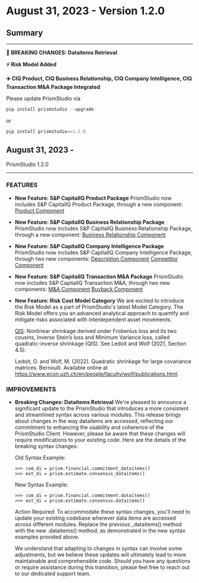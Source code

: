 # August 31, 2023 - Version 1.2.0

## Summary

---

**🔗 BREAKING CHANGES: Dataitems Retrieval**

**⚡️ Risk Model Added**

**✈️ CIQ Product, CIQ Business Relationship, CIQ Company Intelligence, CIQ Transaction M&A Package Integrated**


Please update PrismStudio via

```python
pip install prismstudio --upgrade
```

or

```python
pip install prismstudio==1.2.0
```

## August 31, 2023 -
PrismStudio 1.2.0

---

### FEATURES

- **New Feature: S&P CapitalIQ Product Package**
    PrismStudio now includes S&P CapitalIQ Product Package, through a new component: [Product Component](<#prism.company.product>)

- **New Feature: S&P CapitalIQ Business Relationship Package**
    PrismStudio now includes S&P CapitalIQ Business Relationship Package, through a new component: [Business Relationship Component](<#prism.company.relationship>)

- **New Feature: S&P CapitalIQ Company Intelligence Package**
    PrismStudio now includes S&P CapitalIQ Company Intelligence Package, through two new components:
        [Description Component](<#prism.company.description>)
        [Competitor Component](<#prism.company.competitor>)

- **New Feature: S&P CapitalIQ Transaction M&A Package**
    PrismStudio now includes S&P CapitalIQ Transaction M&A, through two new components:
        [M&A Component](<#prism.transaction.ma>)
        [Buyback Component](<#prism.transaction.buyback>)

- **New Feature: Risk Cost Model Category**
    We are excited to introduce the Risk Model as a part of PrismStudio's latest Model Category. The Risk Model offers you an advanced analytical approach to quantify and mitigate risks associated with interdependent asset movements.

    [QIS](<#prism.riskmodel.qis>): Nonlinear shrinkage derived under Frobenius loss and its two cousins, Inverse Stein’s loss and Minimum Variance loss, called quadratic-inverse shrinkage (QIS). See Ledoit and Wolf (2021, Section 4.5). 

    Ledoit, O. and Wolf, M. (2022). Quadratic shrinkage for large covariance matrices. Bernoulli. Available online at https://www.econ.uzh.ch/en/people/faculty/wolf/publications.html.

### IMPROVEMENTS

- **Breaking Changes: Dataitems Retrieval**
    We're pleased to announce a significant update to the PrismStudio that introduces a more consistent and streamlined syntax across various modules. This release brings about changes in the way dataitems are accessed, reflecting our commitment to enhancing the usability and coherence of the PrismStudio Client. However, please be aware that these changes will require modifications to your existing code. Here are the details of the breaking syntax changes:

    Old Syntax Example:
    ```
    >>> com_di = prism.financial.commitment_dataitems()
    >>> est_di = prism.estimate.consensus_dataitems()
    ```

    New Syntax Example:
    ```
    >>> com_di = prism.financial.commitment.dataitems()
    >>> est_di = prism.estimate.consensus.dataitems()
    ```

    Action Required:
    To accommodate these syntax changes, you'll need to update your existing codebase wherever data items are accessed across different modules. Replace the previous _dataitems() method with the new .dataitems() method, as demonstrated in the new syntax examples provided above.

    We understand that adapting to changes in syntax can involve some adjustments, but we believe these updates will ultimately lead to more maintainable and comprehensible code. Should you have any questions or require assistance during this transition, please feel free to reach out to our dedicated support team.